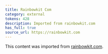 ```yaml
---
title: Rainbowkit Com
category: external
tokens: 428
description: Imported from rainbowkit.com
has_full: true
source_url: https://rainbowkit.com
---
```


This content was imported from [rainbowkit.com](https://rainbowkit.com).
